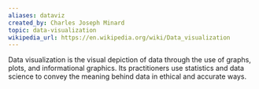 ```yaml
---
aliases: dataviz
created_by: Charles Joseph Minard
topic: data-visualization
wikipedia_url: https://en.wikipedia.org/wiki/Data_visualization
---
```

Data visualization is the visual depiction of data through the use of graphs, plots, and informational graphics. Its practitioners use statistics and data science to convey the meaning behind data in ethical and accurate ways.
